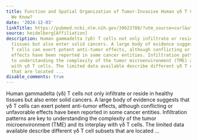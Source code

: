 ```yaml
---
title: Function and Spatial Organization of Tumor-Invasive Human γδ T Cells-What Do
  We Know?
date: '2024-12-03'
linkTitle: https://pubmed.ncbi.nlm.nih.gov/39623788/?utm_source=curl&utm_medium=rss&utm_campaign=pubmed-2&utm_content=1FakS-2QOkCT8HsMOQP1bCRQ4YzyumYOmxmF0moLsQ3dFB1E9V&fc=20220326224207&ff=20241203172312&v=2.18.0.post9+e462414
source: heidelberg[Affiliation]
description: Human gammadelta (γδ) T cells not only infiltrate or reside in healthy
  tissues but also enter solid cancers. A large body of evidence suggests that γδ
  T cells can exert potent anti-tumor effects, although conflicting or unfavorable
  effects have been reported in some cancer entities. Infiltration patterns are key
  to understanding the complexity of the tumor microenvironment (TME) and its interplay
  with γδ T cells. The limited data available describe different γδ T cell subsets
  that are located ...
disable_comments: true
---
```

Human gammadelta (γδ) T cells not only infiltrate or reside in healthy tissues but also enter solid cancers. A large body of evidence suggests that γδ T cells can exert potent anti-tumor effects, although conflicting or unfavorable effects have been reported in some cancer entities. Infiltration patterns are key to understanding the complexity of the tumor microenvironment (TME) and its interplay with γδ T cells. The limited data available describe different γδ T cell subsets that are located ...